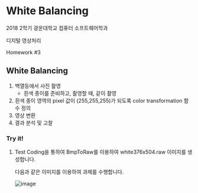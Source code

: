 # White Balancing

2018 2학기 광운대학교 컴퓨터 소프트웨어학과

디지털 영상처리

Homework #3

## White Balancing

1. 백열등에서 사진 촬영
    - 흰색 종이를 준비하고, 촬영할 때, 같이 촬영
2. 흰색 종이 영역의 pixel 값이 (255,255,255)가 되도록 color
  transformation 함수 정의
3. 영상 변환
4. 결과 분석 및 고찰

### Try it!

1. Test Coding을 통하여 BmpToRaw를 이용하여 white376x504.raw 이미지를 생성합니다.

   다음과 같은 이미지를 이용하여 과제를 수행합니다.

   ![image](https://user-images.githubusercontent.com/36066656/49203986-a375b880-f3ed-11e8-9b08-18bdb9702f93.png)

